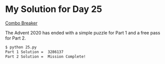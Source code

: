 # My Solution for Day 25

[Combo Breaker](https://adventofcode.com/2020/day/25)

The Advent 2020 has ended with a simple puzzle for Part 1 and a free pass for Part 2.

```bash
$ python 25.py
Part 1 Solution =  3286137
Part 2 Solution =  Mission Complete!
```
